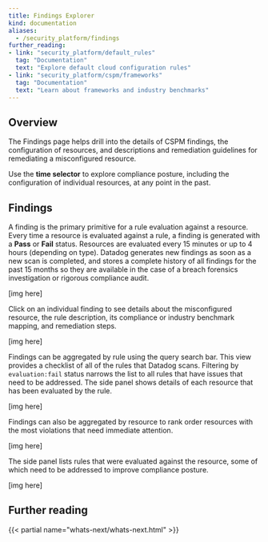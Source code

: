 ```yaml
---
title: Findings Explorer
kind: documentation
aliases:
  - /security_platform/findings
further_reading:
- link: "security_platform/default_rules"
  tag: "Documentation"
  text: "Explore default cloud configuration rules"
- link: "security_platform/cspm/frameworks"
  tag: "Documentation"
  text: "Learn about frameworks and industry benchmarks"
---
```


## Overview

The Findings page helps drill into the details of CSPM findings, the configuration of resources, and descriptions and remediation guidelines for remediating a misconfigured resource.

Use the **time selector** to explore compliance posture, including the configuration of individual resources, at any point in the past.

## Findings

A finding is the primary primitive for a rule evaluation against a resource. Every time a resource is evaluated against a rule, a finding is generated with a **Pass** or **Fail** status. Resources are evaluated every 15 minutes or up to 4 hours (depending on type). Datadog generates new findings as soon as a new scan is completed, and stores a complete history of all findings for the past 15 months so they are available in the case of a breach forensics investigation or rigorous compliance audit.

[img here]

Click on an individual finding to see details about the misconfigured resource, the rule description, its compliance or industry benchmark mapping, and remediation steps.

[img here]

Findings can be aggregated by rule using the query search bar. This view provides a checklist of all of the rules that Datadog scans. Filtering by `evaluation:fail` status narrows the list to all rules that have issues that need to be addressed. The side panel shows details of each resource that has been evaluated by the rule.

[img here]

Findings can also be aggregated by resource to rank order resources with the most violations that need immediate attention.

[img here]

The side panel lists rules that were evaluated against the resource, some of which need to be addressed to improve compliance posture.

[img here]

## Further reading

{{< partial name="whats-next/whats-next.html" >}}
